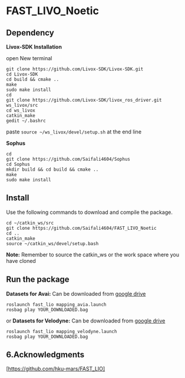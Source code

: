 # FAST_LIVO_Noetic 
## Dependency
**Livox-SDK Installation**

open New terminal 
  ```
git clone https://github.com/Livox-SDK/Livox-SDK.git
cd Livox-SDK
cd build && cmake ..
make
sudo make install
cd
git clone https://github.com/Livox-SDK/livox_ros_driver.git ws_livox/src
cd ws_livox
catkin_make
gedit ~/.bashrc
```
paste ```source ~/ws_livox/devel/setup.sh``` at the end line

**Sophus**
```
cd 
git clone https://github.com/Saifali4604/Sophus
cd Sophus
mkdir build && cd build && cmake ..
make
sudo make install
```


## Install

Use the following commands to download and compile the package.

```
cd ~/catkin_ws/src
git clone https://github.com/Saifali4604/FAST_LIVO_Noetic
cd ..
catkin_make
source ~/catkin_ws/devel/setup.bash
```
**Note:** Remember to source the catkin_ws or the work space where you have cloned 

## Run the package 
**Datasets for Avai:** Can be downloaded from [google drive](https://drive.google.com/drive/folders/1CGYEJ9-wWjr8INyan6q1BZz_5VtGB-fP?usp=sharing)

```
roslaunch fast_lio mapping_avia.launch
rosbag play YOUR_DOWNLOADED.bag
```
or
**Datasets for Velodyne:** Can be downloaded from [google drive](https://drive.google.com/drive/folders/1blQJuAB4S80NwZmpM6oALyHWvBljPSOE?usp=sharing) 
```
roslaunch fast_lio mapping_velodyne.launch
rosbag play YOUR_DOWNLOADED.bag
```
## 6.Acknowledgments
[https://github.com/hku-mars/FAST_LIO]
